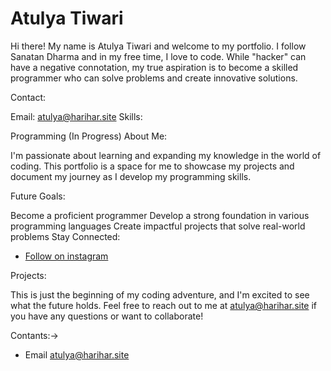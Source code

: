 # Atulya Tiwari
Hi there! My name is Atulya Tiwari and welcome to my portfolio.  I follow Sanatan Dharma and in my free time, I love to code.  While "hacker" can have a negative connotation, my true aspiration is to become a skilled programmer who can solve problems and create innovative solutions.

Contact:

Email: atulya@harihar.site
Skills:

Programming (In Progress)
About Me:

I'm passionate about learning and expanding my knowledge in the world of coding.  This portfolio is a space for me to showcase my projects and document my journey as I develop my programming skills.

Future Goals:

Become a proficient programmer
Develop a strong foundation in various programming languages
Create impactful projects that solve real-world problems
Stay Connected:


- [Follow on instagram](https://www.instagram.com/tiwari.atulya2010)

Projects:

This is just the beginning of my coding adventure, and I'm excited to see what the future holds.  Feel free to reach out to me at atulya@harihar.site if you have any questions or want to collaborate!

Contants:->

- Email atulya@harihar.site
